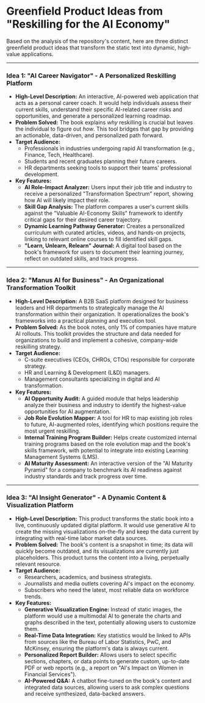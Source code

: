 # Greenfield Product Ideas from "Reskilling for the AI Economy"

Based on the analysis of the repository's content, here are three distinct greenfield product ideas that transform the static text into dynamic, high-value applications.

---

### Idea 1: "AI Career Navigator" - A Personalized Reskilling Platform

*   **High-Level Description:** An interactive, AI-powered web application that acts as a personal career coach. It would help individuals assess their current skills, understand their specific AI-related career risks and opportunities, and generate a personalized learning roadmap.
*   **Problem Solved:** The book explains *why* reskilling is crucial but leaves the individual to figure out *how*. This tool bridges that gap by providing an actionable, data-driven, and personalized path forward.
*   **Target Audience:**
    *   Professionals in industries undergoing rapid AI transformation (e.g., Finance, Tech, Healthcare).
    *   Students and recent graduates planning their future careers.
    *   HR departments seeking tools to support their teams' professional development.
*   **Key Features:**
    *   **AI Role-Impact Analyzer:** Users input their job title and industry to receive a personalized "Transformation Spectrum" report, showing how AI will likely impact their role.
    *   **Skill Gap Analysis:** The platform compares a user's current skills against the "Valuable AI-Economy Skills" framework to identify critical gaps for their desired career trajectory.
    *   **Dynamic Learning Pathway Generator:** Creates a personalized curriculum with curated articles, videos, and hands-on projects, linking to relevant online courses to fill identified skill gaps.
    *   **"Learn, Unlearn, Relearn" Journal:** A digital tool based on the book's framework for users to document their learning journey, reflect on outdated skills, and track progress.

---

### Idea 2: "Manus AI for Business" - An Organizational Transformation Toolkit

*   **High-Level Description:** A B2B SaaS platform designed for business leaders and HR departments to strategically manage the AI transformation within their organization. It operationalizes the book's frameworks into a practical planning and execution tool.
*   **Problem Solved:** As the book notes, only 1% of companies have mature AI rollouts. This toolkit provides the structure and data needed for organizations to build and implement a cohesive, company-wide reskilling strategy.
*   **Target Audience:**
    *   C-suite executives (CEOs, CHROs, CTOs) responsible for corporate strategy.
    *   HR and Learning & Development (L&D) managers.
    *   Management consultants specializing in digital and AI transformation.
*   **Key Features:**
    *   **AI Opportunity Audit:** A guided module that helps leadership analyze their business and industry to identify the highest-value opportunities for AI augmentation.
    *   **Job Role Evolution Mapper:** A tool for HR to map existing job roles to future, AI-augmented roles, identifying which positions require the most urgent reskilling.
    *   **Internal Training Program Builder:** Helps create customized internal training programs based on the role evolution map and the book's skills framework, with potential to integrate into existing Learning Management Systems (LMS).
    *   **AI Maturity Assessment:** An interactive version of the "AI Maturity Pyramid" for a company to benchmark its AI readiness against industry standards and track progress over time.

---

### Idea 3: "AI Insight Generator" - A Dynamic Content & Visualization Platform

*   **High-Level Description:** This product transforms the static book into a live, continuously updated digital platform. It would use generative AI to create the missing visualizations on-the-fly and keep the data current by integrating with real-time labor market data sources.
*   **Problem Solved:** The book's content is a snapshot in time; its data will quickly become outdated, and its visualizations are currently just placeholders. This product turns the content into a living, perpetually relevant resource.
*   **Target Audience:**
    *   Researchers, academics, and business strategists.
    *   Journalists and media outlets covering AI's impact on the economy.
    *   Subscribers who need the latest, most reliable data on workforce trends.
*   **Key Features:**
    *   **Generative Visualization Engine:** Instead of static images, the platform would use a multimodal AI to generate the charts and graphs described in the text, potentially allowing users to customize them.
    *   **Real-Time Data Integration:** Key statistics would be linked to APIs from sources like the Bureau of Labor Statistics, PwC, and McKinsey, ensuring the platform's data is always current.
    *   **Personalized Report Builder:** Allows users to select specific sections, chapters, or data points to generate custom, up-to-date PDF or web reports (e.g., a report on "AI's Impact on Women in Financial Services").
    *   **AI-Powered Q&A:** A chatbot fine-tuned on the book's content and integrated data sources, allowing users to ask complex questions and receive synthesized, data-backed answers.

